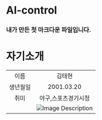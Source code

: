 # AI-control

### 내가 만든 첫 마크다운 파일입니다.

# 자기소개

|  |  |
| :--: | :--: |
| 이름 | 김태현 |
| 생년월일  | 2001.03.20 |
| 취미 | 야구,스포츠경기시청 |
|  | ![Image Description](https://search.pstatic.net/common/?src=http%3A%2F%2Fblogfiles.naver.net%2FMjAxOTA2MjZfNDkg%2FMDAxNTYxNTQ2ODkwNjc4.vwJ2xt-oVbHmuSwZg3XwWbFpQJczKZ-IWKEv4XBLtmQg.eWzkdAA5URQTKxNXMDTPSoQE9bV-K3ch9ulRChE4Nisg.JPEG.efree2h%2FKakaoTalk_20190626_194110242_08.jpg&type=a340)
